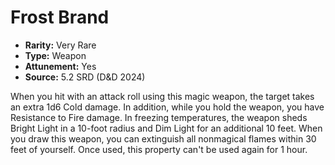 # Frost Brand

- **Rarity:** Very Rare
- **Type:** Weapon
- **Attunement:** Yes
- **Source:** 5.2 SRD (D&D 2024)

When you hit with an attack roll using this magic weapon, the target takes an extra 1d6 Cold damage. In addition, while you hold the weapon, you have Resistance to Fire damage. In freezing temperatures, the weapon sheds Bright Light in a 10-foot radius and Dim Light for an additional 10 feet. When you draw this weapon, you can extinguish all nonmagical flames within 30 feet of yourself. Once used, this property can't be used again for 1 hour.
